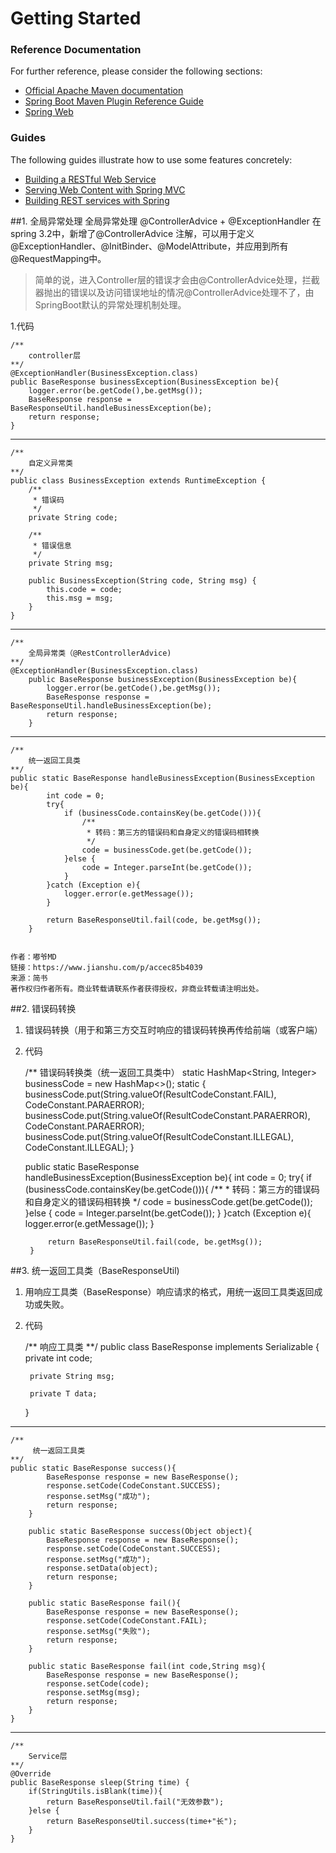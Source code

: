 # Getting Started

### Reference Documentation
For further reference, please consider the following sections:

* [Official Apache Maven documentation](https://maven.apache.org/guides/index.html)
* [Spring Boot Maven Plugin Reference Guide](https://docs.spring.io/spring-boot/docs/2.2.0.RELEASE/maven-plugin/)
* [Spring Web](https://docs.spring.io/spring-boot/docs/2.2.0.RELEASE/reference/htmlsingle/#boot-features-developing-web-applications)

### Guides
The following guides illustrate how to use some features concretely:

* [Building a RESTful Web Service](https://spring.io/guides/gs/rest-service/)
* [Serving Web Content with Spring MVC](https://spring.io/guides/gs/serving-web-content/)
* [Building REST services with Spring](https://spring.io/guides/tutorials/bookmarks/)

##1. 全局异常处理
全局异常处理 @ControllerAdvice + @ExceptionHandler
在spring 3.2中，新增了@ControllerAdvice 注解，可以用于定义@ExceptionHandler、@InitBinder、@ModelAttribute，并应用到所有@RequestMapping中。
>简单的说，进入Controller层的错误才会由@ControllerAdvice处理，拦截器抛出的错误以及访问错误地址的情况@ControllerAdvice处理不了，由SpringBoot默认的异常处理机制处理。

1.代码
    
    /**
        controller层
    **/
    @ExceptionHandler(BusinessException.class)
    public BaseResponse businessException(BusinessException be){
        logger.error(be.getCode(),be.getMsg());
        BaseResponse response = BaseResponseUtil.handleBusinessException(be);
        return response;
    }
    
---------- 

    /**
        自定义异常类
    **/  
    public class BusinessException extends RuntimeException {
        /**
         * 错误码
         */
        private String code;
    
        /**
         * 错误信息
         */
        private String msg;
    
        public BusinessException(String code, String msg) {
            this.code = code;
            this.msg = msg;
        }
    }    
----------  

    /**
        全局异常类（@RestControllerAdvice)
    **/ 
    @ExceptionHandler(BusinessException.class)
        public BaseResponse businessException(BusinessException be){
            logger.error(be.getCode(),be.getMsg());
            BaseResponse response = BaseResponseUtil.handleBusinessException(be);
            return response;
        }      
----------  
    /**
        统一返回工具类
    **/
    public static BaseResponse handleBusinessException(BusinessException be){
            int code = 0;
            try{
                if (businessCode.containsKey(be.getCode())){
                    /**
                     * 转码：第三方的错误码和自身定义的错误码相转换
                     */
                    code = businessCode.get(be.getCode());
                }else {
                    code = Integer.parseInt(be.getCode());
                }
            }catch (Exception e){
                logger.error(e.getMessage());
            }
    
            return BaseResponseUtil.fail(code, be.getMsg());
        }


    作者：嘟爷MD
    链接：https://www.jianshu.com/p/accec85b4039
    来源：简书
    著作权归作者所有。商业转载请联系作者获得授权，非商业转载请注明出处。


##2. 错误码转换
1. 错误码转换（用于和第三方交互时响应的错误码转换再传给前端（或客户端）
2. 代码


    /**
        错误码转换类（统一返回工具类中）
    static HashMap<String, Integer> businessCode = new HashMap<>();
            static {
                businessCode.put(String.valueOf(ResultCodeConstant.FAIL), CodeConstant.PARAERROR);
                businessCode.put(String.valueOf(ResultCodeConstant.PARAERROR), CodeConstant.PARAERROR);
                businessCode.put(String.valueOf(ResultCodeConstant.ILLEGAL), CodeConstant.ILLEGAL);
            }

    public static BaseResponse handleBusinessException(BusinessException be){
            int code = 0;
            try{
                if (businessCode.containsKey(be.getCode())){
                    /**
                     * 转码：第三方的错误码和自身定义的错误码相转换
                     */
                    code = businessCode.get(be.getCode());
                }else {
                    code = Integer.parseInt(be.getCode());
                }
            }catch (Exception e){
                logger.error(e.getMessage());
            }
    
            return BaseResponseUtil.fail(code, be.getMsg());
        }


##3. 统一返回工具类（BaseResponseUtil)
1. 用响应工具类（BaseResponse）响应请求的格式，用统一返回工具类返回成功或失败。

2. 代码

    
    /**
        响应工具类
    **/
    public class BaseResponse<T> implements Serializable {
        private int code;
    
        private String msg;
    
        private T data;
    }
---
    
    /**
         统一返回工具类
    **/
    public static BaseResponse success(){
            BaseResponse response = new BaseResponse();
            response.setCode(CodeConstant.SUCCESS);
            response.setMsg("成功");
            return response;
        }
    
        public static BaseResponse success(Object object){
            BaseResponse response = new BaseResponse();
            response.setCode(CodeConstant.SUCCESS);
            response.setMsg("成功");
            response.setData(object);
            return response;
        }
    
        public static BaseResponse fail(){
            BaseResponse response = new BaseResponse();
            response.setCode(CodeConstant.FAIL);
            response.setMsg("失败");
            return response;
        }
    
        public static BaseResponse fail(int code,String msg){
            BaseResponse response = new BaseResponse();
            response.setCode(code);
            response.setMsg(msg);
            return response;
        }
    }

---

    /**
        Service层
    **/
    @Override
    public BaseResponse sleep(String time) {
        if(StringUtils.isBlank(time)){
            return BaseResponseUtil.fail("无效参数");
        }else {
            return BaseResponseUtil.success(time+"长");
        }
    }


